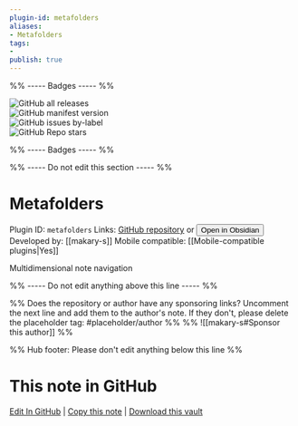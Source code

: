 ```yaml
---
plugin-id: metafolders
aliases:
- Metafolders
tags: 
- 
publish: true
---
```


%% ----- Badges ----- %%

![GitHub all releases](https://img.shields.io/github/downloads/makary-s/obsidian-metafolders/total?color=573E7A&logo=github&style=for-the-badge)   
![GitHub manifest version](https://img.shields.io/github/manifest-json/v/makary-s/obsidian-metafolders?color=573E7A&logo=github&style=for-the-badge)   
![GitHub issues by-label](https://img.shields.io/github/issues/makary-s/obsidian-metafolders/help%20wanted?color=573E7A&logo=github&style=for-the-badge)   
![GitHub Repo stars](https://img.shields.io/github/stars/makary-s/obsidian-metafolders?color=573E7A&logo=github&style=for-the-badge)

%% ----- Badges ----- %%

%% ----- Do not edit this section ----- %%

# Metafolders

Plugin ID: `metafolders`
Links: [GitHub repository](https://github.com/makary-s/obsidian-metafolders) or [<button id=HH>Open in Obsidian</button>](obsidian://show-plugin?id=metafolders)
Developed by: [[makary-s]]
Mobile compatible: [[Mobile-compatible plugins|Yes]]

Multidimensional note navigation

%% ----- Do not edit anything above this line ----- %% 

%% Does the repository or author have any sponsoring links? Uncomment the next line and add them to the author's note. If they don't, please delete the placeholder tag: #placeholder/author %%
%% ![[makary-s#Sponsor this author]] %%

%% Hub footer: Please don't edit anything below this line %%

# This note in GitHub

<span class="git-footer">[Edit In GitHub](https://github.dev/obsidian-community/obsidian-hub/blob/main/02%20-%20Community%20Expansions/02.05%20All%20Community%20Expansions/Plugins/metafolders.md "git-hub-edit-note") | [Copy this note](https://raw.githubusercontent.com/obsidian-community/obsidian-hub/main/02%20-%20Community%20Expansions/02.05%20All%20Community%20Expansions/Plugins/metafolders.md "git-hub-copy-note") | [Download this vault](https://github.com/obsidian-community/obsidian-hub/archive/refs/heads/main.zip "git-hub-download-vault") </span>
